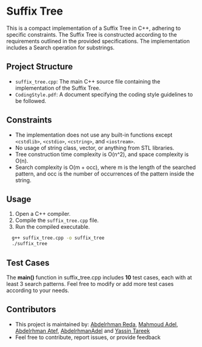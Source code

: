 # Suffix Tree 

This is a compact implementation of a Suffix Tree in C++, adhering to specific constraints. The Suffix Tree is constructed according to the requirements outlined in the provided specifications. The implementation includes a Search operation for substrings.

## Project Structure
- `suffix_tree.cpp`: The main C++ source file containing the implementation of the Suffix Tree.
- `CodingStyle.pdf`: A document specifying the coding style guidelines to be followed.
## Constraints

- The implementation does not use any built-in functions except `<cstdlib>`, `<cstdio>`, `<cstring>`, and `<iostream>`.
- No usage of string class, vector, or anything from STL libraries.
- Tree construction time complexity is O(n^2), and space complexity is O(n).
- Search complexity is O(m + occ), where m is the length of the searched pattern, and occ is the number of occurrences of the pattern inside the string.

## Usage

1. Open a C++ compiler.
2. Compile the `suffix_tree.cpp` file.
3. Run the compiled executable.

  ```bash
    g++ suffix_tree.cpp -o suffix_tree
    ./suffix_tree
  ```
## Test Cases
The **main()** function in suffix_tree.cpp includes **10** test cases, each with at least 3 search patterns. Feel free to modify or add more test cases according to your needs.

## Contributors
- This project is maintained by: [Abdelrhman Reda](https://github.com/AbdelrhmanReda17), [Mahmoud Adel](https://github.com/DarkenSoda), [Abdelrhman Atef](https://github.com/AbdoMan19), [AbdelrhmanAdel](https://github.com/TheOnlyMonster) and [Yassin Tareek](https://github.com/YassinTarekHelmy) 
- Feel free to contribute, report issues, or provide feedback
